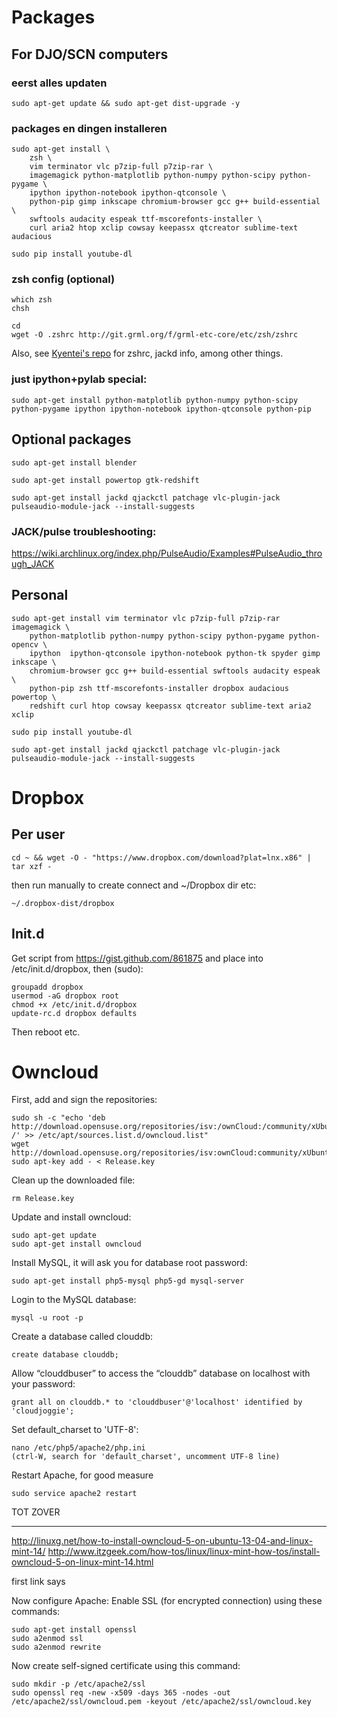 Packages
========

For DJO/SCN computers
---------------------

### eerst alles updaten

    sudo apt-get update && sudo apt-get dist-upgrade -y
    
### packages en dingen installeren    

    sudo apt-get install \
        zsh \
        vim terminator vlc p7zip-full p7zip-rar \
        imagemagick python-matplotlib python-numpy python-scipy python-pygame \
        ipython ipython-notebook ipython-qtconsole \
        python-pip gimp inkscape chromium-browser gcc g++ build-essential \
        swftools audacity espeak ttf-mscorefonts-installer \
        curl aria2 htop xclip cowsay keepassx qtcreator sublime-text audacious
        
    sudo pip install youtube-dl
    
### zsh config (optional)

    which zsh
    chsh
    
    cd
    wget -O .zshrc http://git.grml.org/f/grml-etc-core/etc/zsh/zshrc         
    
Also, see [Kyentei's repo](https://github.com/kyentei/configs) for zshrc, jackd info, among other things.
     
### just ipython+pylab special:     

    sudo apt-get install python-matplotlib python-numpy python-scipy python-pygame ipython ipython-notebook ipython-qtconsole python-pip

Optional packages
-----------------

    sudo apt-get install blender 
    
    sudo apt-get install powertop gtk-redshift

    sudo apt-get install jackd qjackctl patchage vlc-plugin-jack pulseaudio-module-jack --install-suggests

### JACK/pulse troubleshooting:

https://wiki.archlinux.org/index.php/PulseAudio/Examples#PulseAudio_through_JACK

Personal
--------

    sudo apt-get install vim terminator vlc p7zip-full p7zip-rar imagemagick \
        python-matplotlib python-numpy python-scipy python-pygame python-opencv \
        ipython  ipython-qtconsole ipython-notebook python-tk spyder gimp inkscape \
        chromium-browser gcc g++ build-essential swftools audacity espeak \
        python-pip zsh ttf-mscorefonts-installer dropbox audacious powertop \
        redshift curl htop cowsay keepassx qtcreator sublime-text aria2 xclip
    
    sudo pip install youtube-dl

    sudo apt-get install jackd qjackctl patchage vlc-plugin-jack pulseaudio-module-jack --install-suggests

Dropbox
=======

Per user
--------

    cd ~ && wget -O - "https://www.dropbox.com/download?plat=lnx.x86" | tar xzf -

then run manually to create connect and ~/Dropbox dir etc:

    ~/.dropbox-dist/dropbox

Init.d
------

Get script from https://gist.github.com/861875 and place into /etc/init.d/dropbox, then (sudo):

    groupadd dropbox
    usermod -aG dropbox root
    chmod +x /etc/init.d/dropbox
    update-rc.d dropbox defaults

Then reboot etc.

Owncloud
========

First, add and sign the repositories:

    sudo sh -c "echo 'deb http://download.opensuse.org/repositories/isv:/ownCloud:/community/xUbuntu_14.10/ /' >> /etc/apt/sources.list.d/owncloud.list"
    wget http://download.opensuse.org/repositories/isv:ownCloud:community/xUbuntu_14.10/Release.key
    sudo apt-key add - < Release.key
    
Clean up the downloaded file:
    
    rm Release.key

Update and install owncloud:

    sudo apt-get update
    sudo apt-get install owncloud

Install MySQL, it will ask you for database root password:

    sudo apt-get install php5-mysql php5-gd mysql-server
    
Login to the MySQL database:

    mysql -u root -p

Create a database called clouddb:

    create database clouddb;

Allow “clouddbuser” to access the “clouddb” database on localhost with your password:

    grant all on clouddb.* to 'clouddbuser'@'localhost' identified by 'cloudjoggie';

Set default_charset to 'UTF-8':

    nano /etc/php5/apache2/php.ini
    (ctrl-W, search for 'default_charset', uncomment UTF-8 line)
    
Restart Apache, for good measure

    sudo service apache2 restart
    
TOT ZOVER    
    
---

http://linuxg.net/how-to-install-owncloud-5-on-ubuntu-13-04-and-linux-mint-14/
http://www.itzgeek.com/how-tos/linux/linux-mint-how-tos/install-owncloud-5-on-linux-mint-14.html

first link says

Now configure Apache:
Enable SSL (for encrypted connection) using these commands:

    sudo apt-get install openssl
    sudo a2enmod ssl
    sudo a2enmod rewrite

Now create self-signed certificate using this command:

    sudo mkdir -p /etc/apache2/ssl
    sudo openssl req -new -x509 -days 365 -nodes -out /etc/apache2/ssl/owncloud.pem -keyout /etc/apache2/ssl/owncloud.key
    
    
